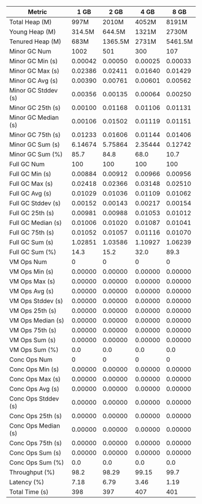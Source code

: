 | Metric | 1 GB | 2 GB | 4 GB | 8 GB |
|------|----|----|----|----|
| Total Heap (M) | 997M | 2010M | 4052M | 8191M |
| Young Heap (M) | 314.5M | 644.5M | 1321M | 2730M |
| Tenured Heap (M) | 683M | 1365.5M | 2731M | 5461.5M |
| Minor GC Num | 1002 | 501 | 300 | 107 |
| Minor GC Min (s) | 0.00042 | 0.00050 | 0.00025 | 0.00033 |
| Minor GC Max (s) | 0.02386 | 0.02411 | 0.01640 | 0.01429 |
| Minor GC Avg (s) | 0.00390 | 0.00761 | 0.00601 | 0.00562 |
| Minor GC Stddev (s) | 0.00356 | 0.00135 | 0.00064 | 0.00250 |
| Minor GC 25th (s) | 0.00100 | 0.01168 | 0.01106 | 0.01131 |
| Minor GC Median (s) | 0.00106 | 0.01502 | 0.01119 | 0.01151 |
| Minor GC 75th (s) | 0.01233 | 0.01606 | 0.01144 | 0.01406 |
| Minor GC Sum (s) | 6.14674 | 5.75864 | 2.35444 | 0.12742 |
| Minor GC Sum (%) | 85.7 | 84.8 | 68.0 | 10.7 |
| Full GC Num | 100 | 100 | 100 | 100 |
| Full GC Min (s) | 0.00884 | 0.00912 | 0.00966 | 0.00956 |
| Full GC Max (s) | 0.02418 | 0.02366 | 0.03148 | 0.02510 |
| Full GC Avg (s) | 0.01029 | 0.01036 | 0.01109 | 0.01062 |
| Full GC Stddev (s) | 0.00152 | 0.00143 | 0.00217 | 0.00154 |
| Full GC 25th (s) | 0.00981 | 0.00988 | 0.01053 | 0.01012 |
| Full GC Median (s) | 0.01006 | 0.01020 | 0.01087 | 0.01041 |
| Full GC 75th (s) | 0.01052 | 0.01057 | 0.01116 | 0.01070 |
| Full GC Sum (s) | 1.02851 | 1.03586 | 1.10927 | 1.06239 |
| Full GC Sum (%) | 14.3 | 15.2 | 32.0 | 89.3 |
| VM Ops Num | 0 | 0 | 0 | 0 |
| VM Ops Min (s) | 0.00000 | 0.00000 | 0.00000 | 0.00000 |
| VM Ops Max (s) | 0.00000 | 0.00000 | 0.00000 | 0.00000 |
| VM Ops Avg (s) | 0.00000 | 0.00000 | 0.00000 | 0.00000 |
| VM Ops Stddev (s) | 0.00000 | 0.00000 | 0.00000 | 0.00000 |
| VM Ops 25th (s) | 0.00000 | 0.00000 | 0.00000 | 0.00000 |
| VM Ops Median (s) | 0.00000 | 0.00000 | 0.00000 | 0.00000 |
| VM Ops 75th (s) | 0.00000 | 0.00000 | 0.00000 | 0.00000 |
| VM Ops Sum (s) | 0.00000 | 0.00000 | 0.00000 | 0.00000 |
| VM Ops Sum (%) | 0.0 | 0.0 | 0.0 | 0.0 |
| Conc Ops Num | 0 | 0 | 0 | 0 |
| Conc Ops Min (s) | 0.00000 | 0.00000 | 0.00000 | 0.00000 |
| Conc Ops Max (s) | 0.00000 | 0.00000 | 0.00000 | 0.00000 |
| Conc Ops Avg (s) | 0.00000 | 0.00000 | 0.00000 | 0.00000 |
| Conc Ops Stddev (s) | 0.00000 | 0.00000 | 0.00000 | 0.00000 |
| Conc Ops 25th (s) | 0.00000 | 0.00000 | 0.00000 | 0.00000 |
| Conc Ops Median (s) | 0.00000 | 0.00000 | 0.00000 | 0.00000 |
| Conc Ops 75th (s) | 0.00000 | 0.00000 | 0.00000 | 0.00000 |
| Conc Ops Sum (s) | 0.00000 | 0.00000 | 0.00000 | 0.00000 |
| Conc Ops Sum (%) | 0.0 | 0.0 | 0.0 | 0.0 |
| Throughput (%) | 98.2 | 98.29 | 99.15 | 99.7 |
| Latency (%) | 7.18 | 6.79 | 3.46 | 1.19 |
| Total Time (s) | 398 | 397 | 407 | 401 |
